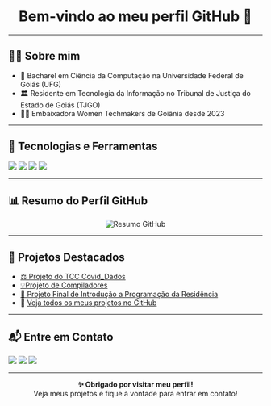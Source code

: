 <h1 align="center">Bem-vindo ao meu perfil GitHub 👋</h1>

---

## 🙋‍♂️ Sobre mim

- 🧠 Bacharel em Ciência da Computação na Universidade Federal de Goiás (UFG)  
- 🏛️ Residente em Tecnologia da Informação no Tribunal de Justiça do Estado de Goiás (TJGO)  
- 👨‍🏫 Embaixadora Women Techmakers de Goiânia desde 2023

---

## 🚀 Tecnologias e Ferramentas

<p>
  <img src="https://img.shields.io/badge/Python-3670A0?style=for-the-badge&logo=python&logoColor=ffdd54"/>
  <img src="https://img.shields.io/badge/Streamlit-FF4B4B?style=for-the-badge&logo=streamlit&logoColor=white"/>
  <img src="https://img.shields.io/badge/PowerBI-F2C811?style=for-the-badge&logo=powerbi&logoColor=black"/>
  <img src="https://img.shields.io/badge/Qlik%20Sense-009846?style=for-the-badge&logo=qlik&logoColor=white"/>
</p>

---

## 📊 Resumo do Perfil GitHub

<p align="center">
  <img src="https://github-profile-summary-cards.vercel.app/api/cards/profile-details?username=Willgnner-Santos&theme=2077" alt="Resumo GitHub"/>
</p>

---

## 📂 Projetos Destacados

- [⚖️ Projeto do TCC Covid_Dados](https://github.com/laysfreitas/Covid_Dados.git)  
- [💡Projeto de Compiladores](https://github.com/laysfreitas/Compiladores.git)  
- [🚌 Projeto Final de Introdução a Programação da Residência](https://github.com/laysfreitas/Projeto-Final-de-Curso---IP-Resid-ncia.git)   
- 🔗 [Veja todos os meus projetos no GitHub](https://github.com/laysfreitas?tab=repositories)

---

## 📬 Entre em Contato

<p>
  <a href="www.linkedin.com/in/lays-de-freitas-melo-212a2818b"><img src="https://img.shields.io/badge/-LinkedIn-0077B5?style=for-the-badge&logo=linkedin&logoColor=white"/></a>
  <a href="mailto:laysdefreitasmelo@gmail.com"><img src="https://img.shields.io/badge/-Email-D14836?style=for-the-badge&logo=gmail&logoColor=white"/></a>
  <a href="https://www.instagram.com/laysfreitas.m/"><img src="https://img.shields.io/badge/-Instagram-E4405F?style=for-the-badge&logo=instagram&logoColor=white"/></a>
</p>

---
<p align="center">
  <strong>✨ Obrigado por visitar meu perfil!</strong><br/>
  Veja meus projetos e fique à vontade para entrar em contato!
</p>
